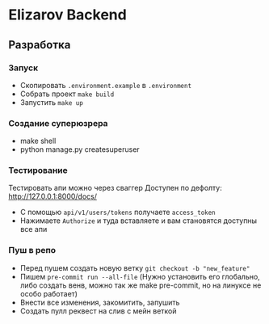 # Elizarov Backend


## Разработка

### Запуск

* Скопировать `.environment.example` в `.environment`
* Собрать проект `make build`
* Запустить `make up`

### Создание суперюзрера

* make shell
* python manage.py createsuperuser

### Тестирование
Тестировать апи можно через сваггер
Доступен по дефолту: http://127.0.0.1:8000/docs/

* С помощью `api/v1/users/tokens` получаете `access_token`
* Нажимаете `Authorize` и туда вставляете и вам становятся доступны все апи

### Пуш в репо
* Перед пушем создать новую ветку `git checkout -b "new_feature"`
* Пишем `pre-commit run --all-file` (Нужно установить его глобально, либо создать венв, можно так же make pre-commit, но на линуксе не особо работает)
* Внести все изменения, закомитить, запушить
* Создать пулл реквест на слив с мейн веткой